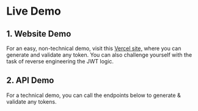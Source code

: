 # Live Demo

## 1. Website Demo
For an easy, non-technical demo, visit this [Vercel site,](https://http-auth-website.vercel.app/) where you can generate and validate any token. You can also challenge yourself with the task of reverse engineering the JWT logic.

## 2. API Demo
For a technical demo, you can call the endpoints below to generate & validate any tokens. 
